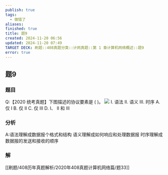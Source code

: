 ```yaml
---
publish: true
tags:
  - 做错了
aliases: 
finished: true
title: 题9
created: 2024-11-20 06:56
updated: 2024-11-20 07:49
TARGET DECK: 刷题::408真题分类::计网真题::第 1 章计算机网络概述::题9
error: true
---
```

## 题9
### 题目
Q:【2020 统考真题】下图描述的协议要素是 ( )。
![](https://img.hwenyi.live/202406021136357.webp)
I. 语法 II. 语义 III. 时序
A. 仅 I 
B. 仅 II 
C. 仅 III 
D. I、 II 和 III
### 分析
A:语法理解成数据报个格式和结构
语义理解成如何响应和处理数据报
时序理解成数据报的发送和接收的顺序
### 解
[[刷题/408历年真题解析/2020年408真题计算机网络篇/题33]]
<!--ID: 1732188632732-->
